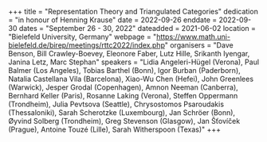 +++
title = "Representation Theory and Triangulated Categories"
dedication = "in honour of Henning Krause"
date = 2022-09-26
enddate = 2022-09-30
dates = "September 26 - 30, 2022"
dateadded = 2021-06-02
location = "Bielefeld University, Germany"
webpage = "https://www.math.uni-bielefeld.de/birep/meetings/rttc2022/index.php"
organisers = "Dave Benson, Bill Crawley-Boevey, Eleonore Faber, Lutz Hille, Srikanth Iyengar, Janina Letz, Marc Stephan"
speakers = "Lidia Angeleri-Hügel (Verona),  Paul Balmer (Los Angeles), Tobias Barthel (Bonn), Igor Burban (Paderborn), Natalia Castellana Vila (Barcelona), Xiao-Wu Chen (Hefei), John Greenlees (Warwick), Jesper Grodal (Copenhagen), Amnon Neeman (Canberra), Bernhard Keller (Paris), Rosanne Laking (Verona), Steffen Oppermann (Trondheim), Julia Pevtsova (Seattle), Chrysostomos Psaroudakis (Thessaloniki), Sarah Scherotzke (Luxembourg), Jan Schröer (Bonn), Øyvind Solberg (Trondheim), Greg Stevenson (Glasgow), Jan Šťovíček (Prague), Antoine Touzé (Lille), Sarah Witherspoon (Texas)"
+++
